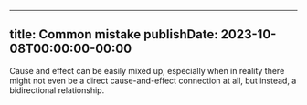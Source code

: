 
---
title: Common mistake
publishDate: 2023-10-08T00:00:00-00:00
---

 Cause and effect can be easily mixed up, especially when in reality there might not even be a direct cause-and-effect connection at all, but instead, a bidirectional relationship.
